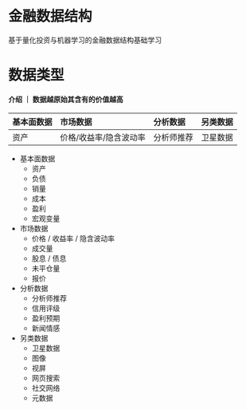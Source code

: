# 金融数据结构

基于量化投资与机器学习的金融数据结构基础学习


# 数据类型

#### 介绍 ｜ 数据越原始其含有的价值越高
| 基本面数据 | 市场数据 | 分析数据 | 另类数据 |
| :---- | :---- | :---- | :---- |
| 资产 |价格/收益率/隐含波动率 | 分析师推荐 | 卫星数据 |


- 基本面数据
    - 资产
    - 负债
    - 销量
    - 成本
    - 盈利
    - 宏观变量
- 市场数据
    - 价格 / 收益率 / 隐含波动率
    - 成交量
    - 股息 / 债息
    - 未平仓量
    - 报价
- 分析数据
    - 分析师推荐
    - 信用评级
    - 盈利预期
    - 新闻情感
- 另类数据
    - 卫星数据
    - 图像
    - 视屏
    - 网页搜索
    - 社交网络
    - 元数据